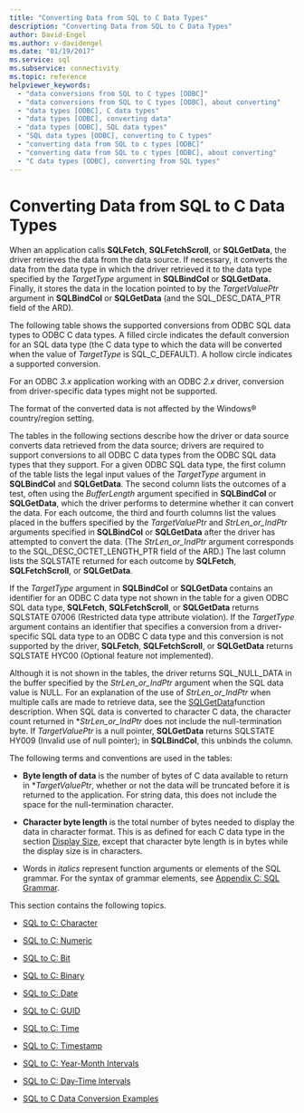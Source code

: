 ```yaml
---
title: "Converting Data from SQL to C Data Types"
description: "Converting Data from SQL to C Data Types"
author: David-Engel
ms.author: v-davidengel
ms.date: "01/19/2017"
ms.service: sql
ms.subservice: connectivity
ms.topic: reference
helpviewer_keywords:
  - "data conversions from SQL to C types [ODBC]"
  - "data conversions from SQL to C types [ODBC], about converting"
  - "data types [ODBC], C data types"
  - "data types [ODBC], converting data"
  - "data types [ODBC], SQL data types"
  - "SQL data types [ODBC], converting to C types"
  - "converting data from SQL to c types [ODBC]"
  - "converting data from SQL to c types [ODBC], about converting"
  - "C data types [ODBC], converting from SQL types"
---
```

# Converting Data from SQL to C Data Types
When an application calls **SQLFetch**, **SQLFetchScroll**, or **SQLGetData**, the driver retrieves the data from the data source. If necessary, it converts the data from the data type in which the driver retrieved it to the data type specified by the *TargetType* argument in **SQLBindCol** or **SQLGetData.** Finally, it stores the data in the location pointed to by the *TargetValuePtr* argument in **SQLBindCol** or **SQLGetData** (and the SQL_DESC_DATA_PTR field of the ARD).  
  
 The following table shows the supported conversions from ODBC SQL data types to ODBC C data types. A filled circle indicates the default conversion for an SQL data type (the C data type to which the data will be converted when the value of *TargetType* is SQL_C_DEFAULT). A hollow circle indicates a supported conversion.  
  
 For an ODBC *3.x* application working with an ODBC *2.x* driver, conversion from driver-specific data types might not be supported.  
  
 The format of the converted data is not affected by the Windows® country/region setting.  
  
 The tables in the following sections describe how the driver or data source converts data retrieved from the data source; drivers are required to support conversions to all ODBC C data types from the ODBC SQL data types that they support. For a given ODBC SQL data type, the first column of the table lists the legal input values of the *TargetType* argument in **SQLBindCol** and **SQLGetData**. The second column lists the outcomes of a test, often using the *BufferLength* argument specified in **SQLBindCol** or **SQLGetData**, which the driver performs to determine whether it can convert the data. For each outcome, the third and fourth columns list the values placed in the buffers specified by the *TargetValuePtr* and *StrLen_or_IndPtr* arguments specified in **SQLBindCol** or **SQLGetData** after the driver has attempted to convert the data. (The *StrLen_or_IndPtr* argument corresponds to the SQL_DESC_OCTET_LENGTH_PTR field of the ARD.) The last column lists the SQLSTATE returned for each outcome by **SQLFetch**, **SQLFetchScroll**, or **SQLGetData**.  
  
 If the *TargetType* argument in **SQLBindCol** or **SQLGetData** contains an identifier for an ODBC C data type not shown in the table for a given ODBC SQL data type, **SQLFetch**, **SQLFetchScroll**, or **SQLGetData** returns SQLSTATE 07006 (Restricted data type attribute violation). If the *TargetType* argument contains an identifier that specifies a conversion from a driver-specific SQL data type to an ODBC C data type and this conversion is not supported by the driver, **SQLFetch**, **SQLFetchScroll**, or **SQLGetData** returns SQLSTATE HYC00 (Optional feature not implemented).  
  
 Although it is not shown in the tables, the driver returns SQL_NULL_DATA in the buffer specified by the *StrLen_or_IndPtr* argument when the SQL data value is NULL. For an explanation of the use of *StrLen_or_IndPtr* when multiple calls are made to retrieve data, see the [SQLGetData](../../../odbc/reference/syntax/sqlgetdata-function.md)function description. When SQL data is converted to character C data, the character count returned in \**StrLen_or_IndPtr* does not include the null-termination byte. If *TargetValuePtr* is a null pointer, **SQLGetData** returns SQLSTATE HY009 (Invalid use of null pointer); in **SQLBindCol**, this unbinds the column.  
  
 The following terms and conventions are used in the tables:  
  
-   **Byte length of data** is the number of bytes of C data available to return in **TargetValuePtr*, whether or not the data will be truncated before it is returned to the application. For string data, this does not include the space for the null-termination character.  
  
-   **Character byte length** is the total number of bytes needed to display the data in character format. This is as defined for each C data type in the section [Display Size](../../../odbc/reference/appendixes/display-size.md), except that character byte length is in bytes while the display size is in characters.  
  
-   Words in *italics* represent function arguments or elements of the SQL grammar. For the syntax of grammar elements, see [Appendix C: SQL Grammar](../../../odbc/reference/appendixes/appendix-c-sql-grammar.md).  
  
 This section contains the following topics.  
  
-   [SQL to C: Character](../../../odbc/reference/appendixes/sql-to-c-character.md)  
  
-   [SQL to C: Numeric](../../../odbc/reference/appendixes/sql-to-c-numeric.md)  
  
-   [SQL to C: Bit](../../../odbc/reference/appendixes/sql-to-c-bit.md)  
  
-   [SQL to C: Binary](../../../odbc/reference/appendixes/sql-to-c-binary.md)  
  
-   [SQL to C: Date](../../../odbc/reference/appendixes/sql-to-c-date.md)  
  
-   [SQL to C: GUID](../../../odbc/reference/appendixes/sql-to-c-guid.md)  
  
-   [SQL to C: Time](../../../odbc/reference/appendixes/sql-to-c-time.md)  
  
-   [SQL to C: Timestamp](../../../odbc/reference/appendixes/sql-to-c-timestamp.md)  
  
-   [SQL to C: Year-Month Intervals](../../../odbc/reference/appendixes/sql-to-c-year-month-intervals.md)  
  
-   [SQL to C: Day-Time Intervals](../../../odbc/reference/appendixes/sql-to-c-day-time-intervals.md)  
  
-   [SQL to C Data Conversion Examples](../../../odbc/reference/appendixes/sql-to-c-data-conversion-examples.md)
